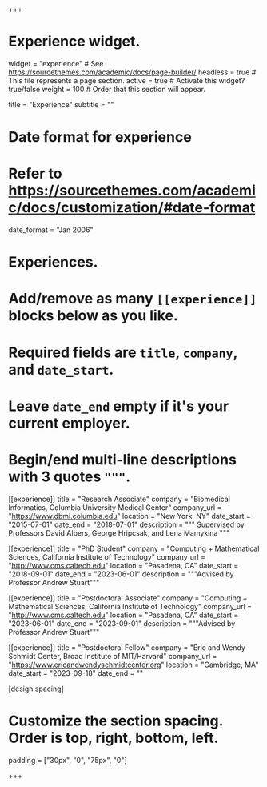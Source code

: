 +++
# Experience widget.
widget = "experience"  # See https://sourcethemes.com/academic/docs/page-builder/
headless = true  # This file represents a page section.
active = true  # Activate this widget? true/false
weight = 100  # Order that this section will appear.

title = "Experience"
subtitle = ""

# Date format for experience
#   Refer to https://sourcethemes.com/academic/docs/customization/#date-format
date_format = "Jan 2006"

# Experiences.
#   Add/remove as many `[[experience]]` blocks below as you like.
#   Required fields are `title`, `company`, and `date_start`.
#   Leave `date_end` empty if it's your current employer.
#   Begin/end multi-line descriptions with 3 quotes `"""`.
[[experience]]
  title = "Research Associate"
  company = "Biomedical Informatics, Columbia University Medical Center"
  company_url = "https://www.dbmi.columbia.edu"
  location = "New York, NY"
  date_start = "2015-07-01"
  date_end = "2018-07-01"
  description = """
  Supervised by Professors David Albers, George Hripcsak, and Lena Mamykina
  """

[[experience]]
  title = "PhD Student"
  company = "Computing + Mathematical Sciences, California Institute of Technology"
  company_url = "http://www.cms.caltech.edu"
  location = "Pasadena, CA"
  date_start = "2018-09-01"
  date_end = "2023-06-01"
  description = """Advised by Professor Andrew Stuart"""

[[experience]]
  title = "Postdoctoral Associate"
  company = "Computing + Mathematical Sciences, California Institute of Technology"
  company_url = "http://www.cms.caltech.edu"
  location = "Pasadena, CA"
  date_start = "2023-06-01"
  date_end = "2023-09-01"
  description = """Advised by Professor Andrew Stuart"""


[[experience]]
  title = "Postdoctoral Fellow"
  company = "Eric and Wendy Schmidt Center, Broad Institute of MIT/Harvard"
  company_url = "https://www.ericandwendyschmidtcenter.org"
  location = "Cambridge, MA"
  date_start = "2023-09-18"
  date_end = ""

[design.spacing]
  # Customize the section spacing. Order is top, right, bottom, left.
  padding = ["30px", "0", "75px", "0"]

+++
